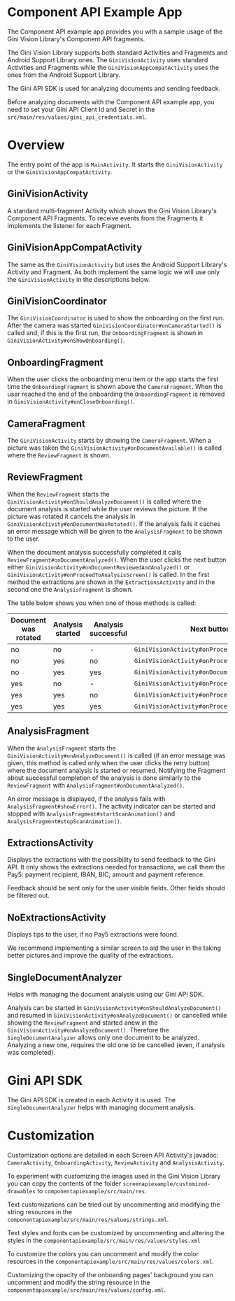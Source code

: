 Component API Example App
=========================

The Component API example app provides you with a sample usage of the Gini Vision Library's Component API fragments.

The Gini Vision Library supports both standard Activities and Fragments and Android Support Library ones. The `GiniVisionActivity` uses standard Activities and Fragments while the `GiniVisionAppCompatActivity` uses the ones from the Android Support Library.

The Gini API SDK is used for analyzing documents and sending feedback.

Before analyzing documents with the Component API example app, you need to set your Gini API Client Id and Secret in the `src/main/res/values/gini_api_credentials.xml`.

Overview
========

The entry point of the app is `MainActivity`. It starts the `GiniVisionActivity` or the `GiniVisionAppCompatActivity`.

GiniVisionActivity
------------------

A standard multi-fragment Activity which shows the Gini Vision Library's Component API Fragments. To receive events from the Fragments it implements the listener for each Fragment.

GiniVisionAppCompatActivity
---------------------------

The same as the `GiniVisionActivity` but uses the Android Support Library's Activity and Fragment. As both implement the same logic we will use only the `GiniVisionActivity` in the descriptions below.

GiniVisionCoordinator
---------------------

The `GiniVisionCoordinator` is used to show the onboarding on the first run. After the camera was started `GiniVisionCoordinator#onCameraStarted()` is called and, if this is the first run, the `OnboardingFragment` is shown in `GiniVisionActivity#onShowOnboarding()`.

OnboardingFragment
------------------

When the user clicks the onboarding menu item or the app starts the first time the `OnboardingFragment` is shown above the `CameraFragment`. When the user reached the end of the onboarding
the `OnboardingFragment` is removed in `GiniVisionActivity#onCloseOnboarding()`. 

CameraFragment
--------------

The `GiniVisionActivity` starts by showing the `CameraFragment`. When a picture was taken the `GiniVisionActivity#onDocumentAvailable()` is called where the `ReviewFragment` is shown.

ReviewFragment
--------------

When the `ReviewFragment` starts the `GiniVisionActivity#onShouldAnalyzeDocument()` is called where the document analysis is started while the user reviews the picture. If the picture was rotated it cancels the analysis in `GiniVisionActivity#onDocumentWasRotated()`. If the analysis fails it caches an error message which will be given to the `AnalysisFragment` to be shown to the user.

When the document analysis successfully completed it calls `ReviewFragment#onDocumentAnalyzed()`. When the user clicks the next button either `GiniVisionActivity#onDocumentReviewedAndAnalyzed()` or `GiniVisionActivity#onProceedToAnalysisScreen()` is called. In the first method the extractions are shown in the `ExtractionsActivity` and in the second one the `AnalysisFragment` is shown.

The table below shows you when one of those methods is called:

|Document was rotated|Analysis started|Analysis successful|Next button clicked|
|---|---|---|---|
|no|no|-|`GiniVisionActivity#onProceedToAnalysisScreen()`|
|no|yes|no|`GiniVisionActivity#onProceedToAnalysisScreen()`|
|no|yes|yes|`GiniVisionActivity#onDocumentReviewedAndAnalyzed()`|
|yes|no|-|`GiniVisionActivity#onProceedToAnalysisScreen()`|
|yes|yes|no|`GiniVisionActivity#onProceedToAnalysisScreen()`|
|yes|yes|yes|`GiniVisionActivity#onProceedToAnalysisScreen()`|

AnalysisFragment
----------------

When the `AnalysisFragment` starts the `GiniVisionActivity#onAnalyzeDocument()` is called (if an error message was given, this method is called only when the user clicks the retry button) where the document analysis is started or resumed. Notifying the Fragment about successful completion of the analysis is done similarly to the `ReviewFragment` with `AnalysisFragment#onDocumentAnalyzed()`.

An error message is displayed, if the analysis fails with `AnalysisFragment#showError()`. The activity indicator can be started and stopped with `AnalysisFragment#startScanAnimation()` and `AnalysisFragment#stopScanAnimation()`.

ExtractionsActivity
-------------------

Displays the extractions with the possibility to send feedback to the Gini API. It only shows the extractions needed for transactions, we call them the Pay5: payment recipient, IBAN, BIC, amount and payment reference.

Feedback should be sent only for the user visible fields. Other fields should be filtered out.

NoExtractionsActivity
---------------------

Displays tips to the user, if no Pay5 extractions were found. 

We recommend implementing a similar screen to aid the user in the taking better pictures and improve the quality of the extractions.

SingleDocumentAnalyzer
----------------------

Helps with managing the document analysis using our Gini API SDK. 

Analysis can be started in `GiniVisionActivity#onShouldAnalyzeDocument()` and resumed in `GiniVisionActivity#onAnalyzeDocument()` or cancelled while showing the `ReviewFragment` and started anew in the `GiniVisionActivity#onAnalyzeDocument()`. Therefore the `SingleDocumentAnalyzer` allows only one document to be analyzed. Analyzing a new one, requires the old one to be cancelled (even, if analysis was completed).

Gini API SDK
============

The Gini API SDK is created in each Activity it is used. The `SingleDocumentAnalyzer` helps with managing document analysis.

Customization
=============

Customization options are detailed in each Screen API Activity's javadoc: `CameraActivity`, `OnboardingActivity`, `ReviewActivity` and `AnalysisActivity`.

To experiment with customizing the images used in the Gini Vision Library you can copy the contents of the folder `screenapiexample/customized-drawables` to `componentapiexample/src/main/res`.

Text customizations can be tried out by uncommenting and modifying the string resources in the `componentapiexample/src/main/res/values/strings.xml`.

Text styles and fonts can be customized by uncommenting and altering the styles in the `componentapiexample/src/main/res/values/styles.xml`

To customize the colors you can uncomment and modify the color resources in the `componentapiexample/src/main/res/values/colors.xml`.

Customizing the opacity of the onboarding pages' background you can uncomment and modify the string resource in the `componentapiexample/src/main/res/values/config.xml`.